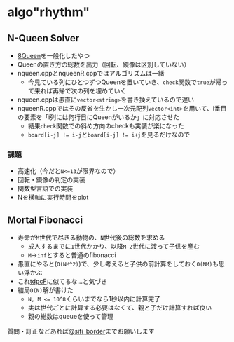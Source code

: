 # algo"rhythm"
## N-Queen Solver
- [8Queen](https://ja.wikipedia.org/wiki/エイト・クイーン)を一般化したやつ
- Queenの置き方の総数を出力（回転、鏡像は区別していない）
- nqueen.cppとnqueenR.cppではアルゴリズムは一緒
  - 今見ている列にひとつずつQueenを置いていき、`check`関数で`true`が帰って来れば再帰で次の列を埋めていく
- nqueen.cppは愚直に`vector<string>`を書き換えているので遅い
- nqueenR.cppではその反省を生かし一次元配列`vector<int>`を用いて、i番目の要素を「i列には何行目にQueenがいるか」に対応させた
  - 結果`check`関数での斜め方向のcheckも実装が楽になった
  - `board[i-j] != i-j`と`board[i-j] != i+j`を見るだけなので
### 課題
- 高速化（今だと`N<=13`が限界なので）
- 回転・鏡像の判定の実装
- 関数型言語での実装
- Nを横軸に実行時間をplot

## Mortal Fibonacci
- 寿命が`M`世代で尽きる動物の、`N`世代後の総数を求める
  - 成人するまでに`1`世代かかり、以降`M-2`世代に渡って子供を産む
  - `M`->`inf`とすると普通のfibonacci
- 愚直にやると(`O(NM^2)`)で、少し考えると子供の前計算をしておく`O(NM)`も思い浮かぶ
- これ[tdpcF](https://tdpc.contest.atcoder.jp/tasks/tdpc_semiexp)に似てるな...と気づき
- 結局`O(N)`解が書けた
  - `N, M <= 10^8`くらいまでなら1秒以内に計算完了
  - 実は世代ごとに計算する必要はなくて、親と子だけ計算すれば良い
  - 親の総数はqueueを使って管理



質問・訂正などあれば[@sifi_border](https://twitter.com/sifi_border)までお願いします

